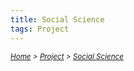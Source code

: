 ```yaml
---
title: Social Science
tags: Project
---
```

*<small>[Home](/Home/index.html) > [Project](/tags/Project/index.html) > [Social Science](/2023/09/11/Project/Social-Science/index.html)</small>*